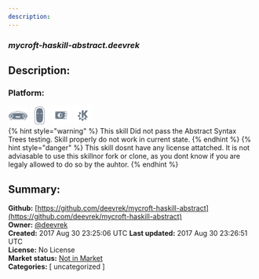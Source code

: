 ```yaml
---
description: 
---
```


### _mycroft-haskill-abstract.deevrek_  
## Description:  
  
### Platform:  
 ![Mark I](../.gitbook/assets/mark-1-icon.png)  ![Mark II](../.gitbook/assets/mark-2-icon.png)  ![Picroft](../.gitbook/assets/picroft-icon.png)  ![plasmoid](../.gitbook/assets/kde.png)   
{% hint style="warning" %}
This skill Did not pass the Abstract Syntax Trees testing. Skill properly do not work in current state.
{% endhint %}
{% hint style="danger" %}
This skill dosnt have any license attatched. It is not adviasable to use this skillnor fork or clone, as you dont know if you are legaly allowed to do so by the auhtor.
{% endhint %}
  
## Summary:  
**Github:** [https://github.com/deevrek/mycroft-haskill-abstract](https://github.com/deevrek/mycroft-haskill-abstract)  
**Owner:** [@deevrek](https://github.com/deevrek)  
**Created:** 2017 Aug 30 23:25:06 UTC  **Last updated:** 2017 Aug 30 23:26:51 UTC  
**License:** No License  
**Market status:** [Not in Market](https://market.mycroft.ai/skill/)  
**Categories:** [ uncategorized ]   
